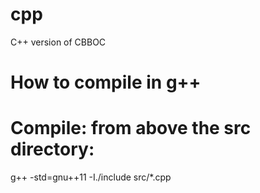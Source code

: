 # cpp
C++ version of CBBOC

# How to compile in g++
# Compile: from above the src directory:
g++ -std=gnu++11 -I./include src/*.cpp

